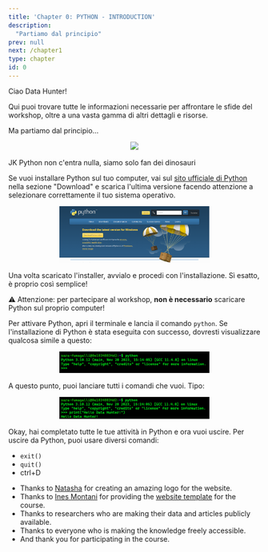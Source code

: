 ```yaml
---
title: 'Chapter 0: PYTHON - INTRODUCTION'
description:
  "Partiamo dal principio"
prev: null
next: /chapter1
type: chapter
id: 0
---
```


<exercise id="1" title="Introduction">

Ciao Data Hunter!

Qui puoi trovare tutte le informazioni necessarie per affrontare le sfide del workshop, oltre a una vasta gamma di altri dettagli e risorse.

Ma partiamo dal principio...

<center><img src="imgs/0.1-dinos.png" width="300"></img></center>

JK Python non c'entra nulla, siamo solo fan dei dinosauri

</exercise>

<exercise id="2" title="Python download">

Se vuoi installare Python sul tuo computer, vai sul [sito ufficiale di Python](https://www.python.org/downloads/) nella sezione "Download" e scarica l'ultima versione facendo attenzione a selezionare correttamente il tuo sistema operativo. 

<center><img src="imgs/0.2-python_download.png" width="300"></img></center>

Una volta scaricato l'installer, avvialo e procedi con l'installazione.
Sì esatto, è proprio così semplice!

⚠️ Attenzione: per partecipare al workshop, **non è necessario** scaricare Python sul proprio computer!

</exercise>

<exercise id="3" title="Python launch">

Per attivare Python, apri il terminale e lancia il comando `python`.
Se l'installazione di Python è stata eseguita con successo, dovresti visualizzare qualcosa simile a questo:

<center><img src="imgs/0.3-python_attivation.png" width="300"></img></center>

A questo punto, puoi lanciare tutti i comandi che vuoi. Tipo:

<center><img src="imgs/0.3-python_attivation_command.png" width="300"></img></center>

</exercise>

<exercise id="5" title="Python exit">

Okay, hai completato tutte le tue attività in Python e ora vuoi uscire. 
Per uscire da Python, puoi usare diversi comandi: 
* `exit()`
* `quit()`
* ctrl+D


<exercise id="7" title="Acknowledgments">

* Thanks to [Natasha](https://twitter.com/_apfeltasha) for creating an amazing logo for the website.
* Thanks to [Ines Montani](https://twitter.com/_inesmontani) for providing the [website template](https://github.com/ines/course-starter-python) for the course.
* Thanks to researchers who are making their data and articles publicly available.
* Thanks to everyone who is making the knowledge freely accessible.
* And thank you for participating in the course.

</exercise>
